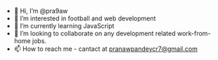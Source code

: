- 👋 Hi, I’m @pra9aw
- 👀 I’m interested in football and web development
- 🌱 I’m currently learning JavaScript
- 💞️ I’m looking to collaborate on any development related work-from-home jobs.
- 📫 How to reach me - cantact at pranawpandeycr7@gmail.com

<!---
pra9aw/pra9aw is a ✨ special ✨ repository because its `README.md` (this file) appears on your GitHub profile.
You can click the Preview link to take a look at your changes.
--->
